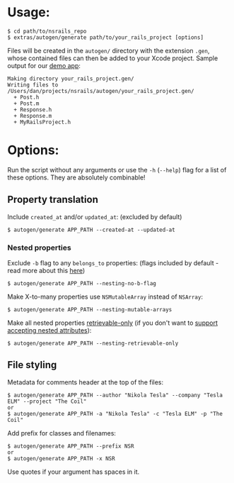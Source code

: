 Usage:
==========

```
$ cd path/to/nsrails_repo
$ extras/autogen/generate path/to/your_rails_project [options]
```

Files will be created in the `autogen/` directory with the extension `.gen`, whose contained files can then be added to your Xcode project. Sample output for our [demo app](https://github.com/dingbat/nsrails/tree/master/demo/iOS):

```
Making directory your_rails_project.gen/
Writing files to /Users/dan/projects/nsrails/autogen/your_rails_project.gen/
  + Post.h
  + Post.m
  + Response.h
  + Response.m
  + MyRailsProject.h
```

Options:
==========

Run the script without any arguments or use the `-h` (`--help`) flag for a list of these options. They are absolutely combinable!

Property translation
------------

Include `created_at` and/or `updated_at`: (excluded by default)

```
$ autogen/generate APP_PATH --created-at --updated-at
```

### Nested properties

Exclude `-b` flag to any `belongs_to` properties: (flags included by default - read more about this [here](https://github.com/dingbat/nsrails/wiki/Property-flags))

```
$ autogen/generate APP_PATH --nesting-no-b-flag
```

Make X-to-many properties use `NSMutableArray` instead of `NSArray`:

```
$ autogen/generate APP_PATH --nesting-mutable-arrays
```

Make all nested properties [retrievable-only](https://github.com/dingbat/nsrails/wiki/Property-flags) (if you don't want to [support accepting nested attributes](https://github.com/dingbat/nsrails/wiki/Nesting)):

```
$ autogen/generate APP_PATH --nesting-retrievable-only
```

File styling
--------------

Metadata for comments header at the top of the files:

```
$ autogen/generate APP_PATH --author "Nikola Tesla" --company "Tesla ELM" --project "The Coil"
or
$ autogen/generate APP_PATH -a "Nikola Tesla" -c "Tesla ELM" -p "The Coil"
```

Add prefix for classes and filenames:

```
$ autogen/generate APP_PATH --prefix NSR
or
$ autogen/generate APP_PATH -x NSR
```
Use quotes if your argument has spaces in it.